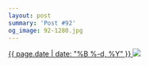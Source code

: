 ```yaml
---
layout: post
summary: 'Post #92'
og_image: 92-1280.jpg
---
```


<p>
 <time>
  <a href="/92">
   {{ page.date | date: "%B %-d, %Y" }}
  </a>
 </time>
 <a href="/92">
  <img sizes="(min-width: 700px) 50vw, calc(100vw - 2rem)" src="{{ site.assets_url }}/92-640.jpg" srcset="{{ site.assets_url }}/92-1280.jpg 1280w, {{ site.assets_url }}/92-960.jpg 960w, {{ site.assets_url }}/92-640.jpg 640w, {{ site.assets_url }}/92-320.jpg 320w"/>
 </a>
</p>

